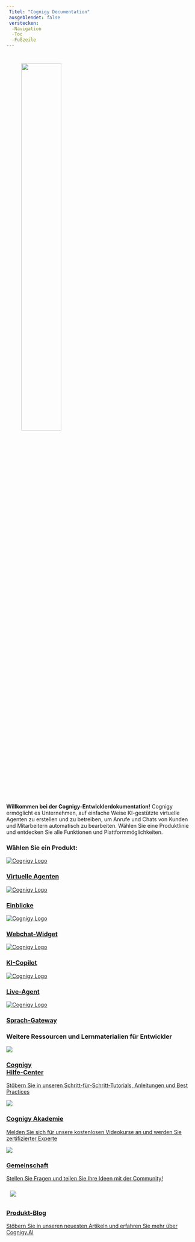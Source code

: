 ```yaml
---
 Titel: "Cognigy Documentation"
 ausgeblendet: false 
 verstecken:
  -Navigation
  -Toc
  -Fußzeile
---
```


<style>
  @media only screen and (min-width: 76.125em) {
    .md-content {
      margin-left: auto;
      margin-right: auto;
      max-width: 1920px;
    }
  }
</style>

#

<figure>
  <img class="image-center logo-home-page" src="{{config.site_url}}assets/img/Cognigy-blue.svg" width="50%" />
  <br>
</figure>

<b>Willkommen bei der Cognigy-Entwicklerdokumentation!</b> Cognigy ermöglicht es Unternehmen, auf einfache Weise KI-gestützte virtuelle Agenten zu erstellen und zu betreiben, um Anrufe und Chats von Kunden und Mitarbeitern automatisch zu bearbeiten. Wählen Sie eine Produktlinie und entdecken Sie alle Funktionen und Plattformmöglichkeiten.

<h3>Wählen Sie ein Produkt:</h3>
<div class="divider"></div>

<div class="card-container">

  <a class="card-link" href="{{config.site_url}}ai/platform-overview/">
    <div class="card">
      <img class="card-image" src="{{config.site_url}}assets/img/AI-blue.svg" alt="Cognigy Logo">
      <div class="item-container">
        <h3><b>Virtuelle Agenten</b></h3>
      </div>
    </div>
  </a>

  <a class="card-link" href="{{config.site_url}}insights/cognigy-insights/">
    <div class="card">
      <img class="card-image" src="{{config.site_url}}assets/img/IN-blue.svg" alt="Cognigy Logo" >
      <div class="item-container">
        <h3><b>Einblicke</b></h3>
      </div>
    </div>
  </a>

  <a class="card-link" href="{{config.site_url}}ai/endpoints/webchat/webchat/">
    <div class="card">
      <img class="card-image" src="{{config.site_url}}assets/img/webchat-svg.svg" alt="Cognigy Logo">
      <div class="item-container">
        <h3><b>Webchat-Widget</b></h3>
      </div>
    </div>
  </a>

</div>

<div class="card-container">

  <a class="card-link" href="{{config.site_url}}ai-copilot/overview/">
    <div class="card">
      <img class="card-image" src="{{config.site_url}}assets/img/ai-copilot-blue.svg" alt="Cognigy Logo">
      <div class="item-container">
        <h3><b>KI-Copilot</b></h3>
      </div>
    </div>
  </a>

  <a class="card-link" href="{{config.site_url}}live-agent/overview/">
    <div class="card">
      <img class="card-image" src="{{config.site_url}}assets/img/LA-blue.svg" alt="Cognigy Logo">
      <div class="item-container">
        <h3><b>Live-Agent</b></h3>
      </div>
    </div>
  </a>

  <a class="card-link" href="{{config.site_url}}voicegateway/overview/">
    <div class="card">
      <img class="card-image" src="{{config.site_url}}assets/img/VG-blue.svg" alt="Cognigy Logo">
      <div class="item-container">
        <h3><b>Sprach-Gateway</b></h3>
      </div>
    </div>
  </a>

</div>

<h3>Weitere Ressourcen und Lernmaterialien für Entwickler</h3>

<div class="card-container">

  <a class="card-link-2" href="https://support.cognigy.com/hc/en-us">
    <div class="card">
      <img class="card-2-image" src="{{config.site_url}}assets/img/something-002.svg">
      <div class="item-2-container">
        <h3><b>Cognigy<br/>Hilfe-Center</b></h3>
        <p>Stöbern Sie in unseren Schritt-für-Schritt-Tutorials, Anleitungen und Best Practices</p>
      </div>
    </div>
  </a>

  <a class="card-link-2" href="https://academy.cognigy.com/">
    <div class="card">
      <img class="card-2-image" src="{{config.site_url}}assets/img/something-001.svg">
      <div class="item-2-container">
        <h3><b>Cognigy Akademie</b></h3>
        <p>Melden Sie sich für unsere kostenlosen Videokurse an und werden Sie zertifizierter Experte</p>
      </div>
    </div>
  </a>

  <a class="card-link-2" href="https://support.cognigy.com/hc/en-us/community/topics">
    <div class="card">
      <img class="card-2-image" src="{{config.site_url}}assets/img/something-003.svg">
      <div class="item-2-container">
        <h3><b>Gemeinschaft</b></h3>
        <p>Stellen Sie Fragen und teilen Sie Ihre Ideen mit der Community!</p>
      </div>
    </div>
  </a>

  <a class="card-link-2" href="https://www.cognigy.com/blog">
    <div class="card">
      <img class="card-2-image" style="padding: 10px" src="{{config.site_url}}/assets/img/product-blog.svg">
      <div class="item-2-container">
        <h3><b>Produkt-Blog</b></h3>
        <p>Stöbern Sie in unseren neuesten Artikeln und erfahren Sie mehr über Cognigy.AI</p>
      </div>
    </div>
  </a>
</div>
